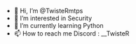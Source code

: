 - 👋 Hi, I’m @TwisteRmtps
- 👀 I’m interested in Security 
- 🌱 I’m currently learning Python 
- 📫 How to reach me 
Discord : __TwisteR  

<!---
TwisteRmtps/TwisteRmtps is a ✨ special ✨ repository because its `README.md` (this file) appears on your GitHub profile.
You can click the Preview link to take a look at your changes.
--->
